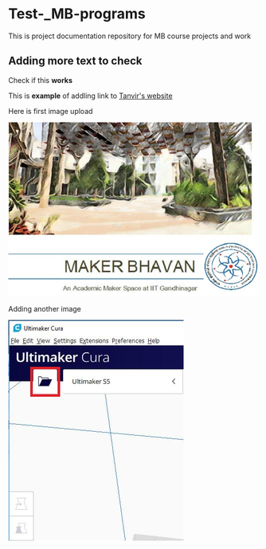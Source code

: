 # Test-\_MB-programs

This is project documentation repository for MB course projects and work

## Adding more text to check

Check if this **works**

This is **example** of addling link to [Tanvir's website](http://archive.fabacademy.org/2018/labs/fablabcept/students/tanvir-khorajiya/)

Here is first image upload

![](images/t1.JPG)

Adding another image

![](images/u0.JPG)

